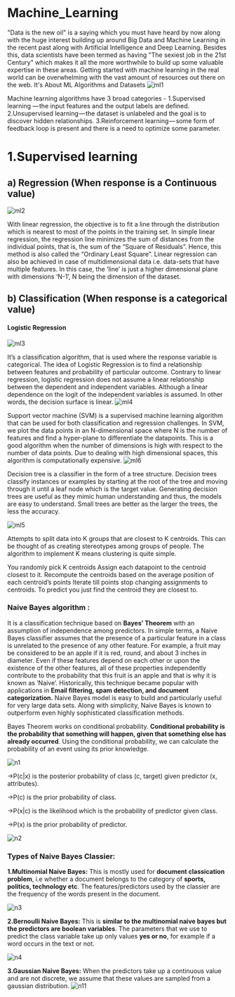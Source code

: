 # Machine_Learning
"Data is the new oil" is a saying which you must have heard by now along with the huge interest building up around Big Data and Machine Learning in the recent past along with Artificial Intelligence and Deep Learning. Besides this, data scientists have been termed as having "The sexiest job in the 21st Century" which makes it all the more worthwhile to build up some valuable expertise in these areas. Getting started with machine learning in the real world can be overwhelming with the vast amount of resources out there on the web. It's About ML Algorithms and Datasets
        ![ml1](https://user-images.githubusercontent.com/42317258/50925123-61717500-1477-11e9-9b73-6fe5eb5c57d9.PNG)

Machine learning algorithms have 3 broad categories -
1.Supervised learning — the input features and the output labels are defined.
2.Unsupervised learning — the dataset is unlabeled and the goal is to discover hidden relationships.
3.Reinforcement learning — some form of feedback loop is present and there is a need to optimize some parameter.
# 1.Supervised learning
## a) Regression (When response is a Continuous value)
![ml2](https://user-images.githubusercontent.com/42317258/50925694-1ce6d900-1479-11e9-815b-f92e41814e1a.PNG)

With linear regression, the objective is to fit a line through the distribution which is nearest to most of the points in the training set.
In simple linear regression, the regression line minimizes the sum of distances from the individual points, that is, the sum of the “Square of Residuals”. Hence, this method is also called the “Ordinary Least Square”.
Linear regression can also be achieved in case of multidimensional data i.e. data-sets that have multiple features. In this case, the ‘line’ is just a higher dimensional plane with dimensions ‘N-1’, N being the dimension of the dataset.
## b) Classification (When response is a categorical value)
#### Logistic Regression
![ml3](https://user-images.githubusercontent.com/42317258/50926175-62f06c80-147a-11e9-8c1f-4fd239cfa32f.PNG)

It’s a classification algorithm, that is used where the response variable is categorical. The idea of Logistic Regression is to find a relationship between features and probability of particular outcome.
Contrary to linear regression, logistic regression does not assume a linear relationship between the dependent and independent variables. Although a linear dependence on the logit of the independent variables is assumed.
In other words, the decision surface is linear.
![ml4](https://user-images.githubusercontent.com/42317258/50926686-9f709800-147b-11e9-87e5-845cc36665ef.PNG)

Support vector machine (SVM) is a supervised machine learning algorithm that can be used for both classification and regression challenges.
In SVM, we plot the data points in an N-dimensional space where N is the number of features and find a hyper-plane to differentiate the datapoints.
This is a good algorithm when the number of dimensions is high with respect to the number of data points.
Due to dealing with high dimensional spaces, this algorithm is computationally expensive.
![ml6](https://user-images.githubusercontent.com/42317258/50927384-a4364b80-147d-11e9-9eeb-793e82ff6ccd.PNG)

Decision tree is a classifier in the form of a tree structure.
Decision trees classify instances or examples by starting at the root of the tree and moving through it until a leaf node which is the target value.
Generating decision trees are useful as they mimic human understanding and thus, the models are easy to understand.
Small trees are better as the larger the trees, the less the accuracy.

![ml5](https://user-images.githubusercontent.com/42317258/50927489-f7a89980-147d-11e9-987d-0d6fad8a0b0c.PNG)

Attempts to split data into K groups that are closest to K centroids.
This can be thought of as creating stereotypes among groups of people.
The algorithm to implement K means clustering is quite simple.

You randomly pick K centroids
Assign each datapoint to the centroid closest to it.
Recompute the centroids based on the average position of each centroid’s points
Iterate till points stop changing assignments to centroids.
To predict you just find the centroid they are closest to.

### Naive Bayes algorithm :
It is a classification technique based on **Bayes’ Theorem** with an assumption of independence among predictors. In simple terms, a Naive Bayes classifier assumes that the presence of a particular feature in a class is unrelated to the presence of any other feature. For example, a fruit may be considered to be an apple if it is red, round, and about 3 inches in diameter. Even if these features depend on each other or upon the existence of the other features, all of these properties independently contribute to the probability that this fruit is an apple and that is why it is known as ‘Naive’.
Historically, this technique became popular with applications in **Email filtering, spam detection, and document categorization.**
Naive Bayes model is easy to build and particularly useful for very large data sets. Along with simplicity, Naive Bayes is known to outperform even highly sophisticated classification methods.

Bayes Theorem works on conditional probability. **Conditional probability is the probability that something will happen, given that something else has already occurred**.  Using the conditional probability, we can calculate the probability of an event using its prior knowledge.

![n1](https://user-images.githubusercontent.com/42317258/52218103-ebb6c880-28bf-11e9-98ab-034e51055630.PNG)

->P(c|x) is the posterior probability of class (c, target) given predictor (x, attributes).

->P(c) is the prior probability of class.

->P(x|c) is the likelihood which is the probability of predictor given class.

->P(x) is the prior probability of predictor.

![n2](https://user-images.githubusercontent.com/42317258/52219056-ea869b00-28c1-11e9-9eb0-ffea8371dda2.PNG)

### Types of Naive Bayes Classier:
**1.Multinomial Naive Bayes:** This is mostly used for **document classication problem**, i.e whether a document belongs to the category of **sports, politics, technology etc**. The features/predictors used by the classier are the frequency of the words present in the document.

![n3](https://user-images.githubusercontent.com/42317258/52220266-7e596680-28c4-11e9-8ee7-70e055e4e444.PNG)

**2.Bernoulli Naive Bayes:** This is **similar to the multinomial naive bayes but the predictors are boolean variables**. The parameters that we use to predict the class variable take up only values **yes or no**, for example if a word occurs in the text or not.

![n4](https://user-images.githubusercontent.com/42317258/52220277-831e1a80-28c4-11e9-948b-35bc47d7e229.PNG)


**3.Gaussian Naive Bayes:** When the predictors take up a continuous value and are not discrete, we assume that these values are sampled from a gaussian distribution.
![n11](https://user-images.githubusercontent.com/42317258/52268706-36891c80-2962-11e9-8a18-98cbc59ca3e0.PNG)
